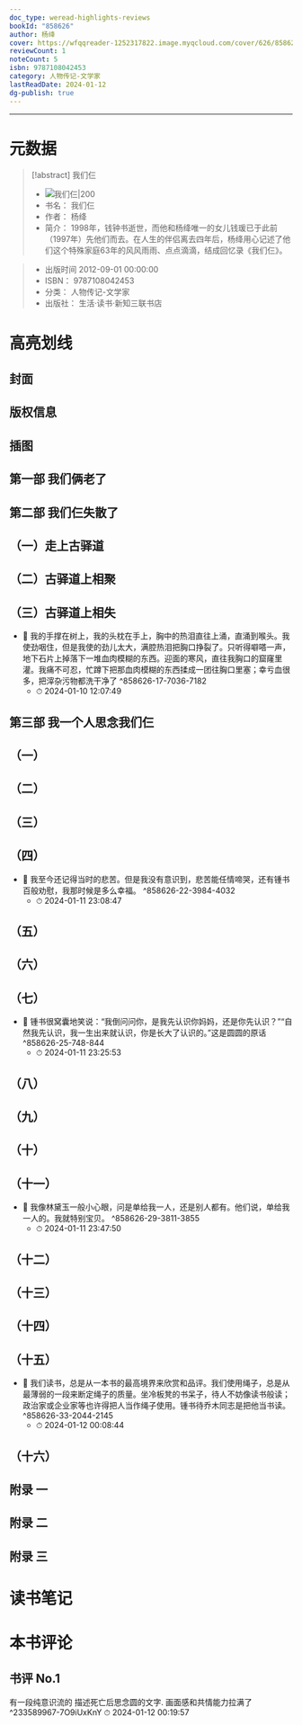 ```yaml
---
doc_type: weread-highlights-reviews
bookId: "858626"
author: 杨绛
cover: https://wfqqreader-1252317822.image.myqcloud.com/cover/626/858626/t7_858626.jpg
reviewCount: 1
noteCount: 5
isbn: 9787108042453
category: 人物传记-文学家
lastReadDate: 2024-01-12
dg-publish: true
---
```


---
# 元数据
> [!abstract] 我们仨
> - ![ 我们仨|200](https://wfqqreader-1252317822.image.myqcloud.com/cover/626/858626/t7_858626.jpg)
> - 书名： 我们仨
> - 作者： 杨绛
> - 简介：     1998年，钱钟书逝世，而他和杨绛唯一的女儿钱瑗已于此前（1997年）先他们而去。在人生的伴侣离去四年后，杨绛用心记述了他们这个特殊家庭63年的风风雨雨、点点滴滴，结成回忆录《我们仨》。

> - 出版时间 2012-09-01 00:00:00
> - ISBN： 9787108042453
> - 分类： 人物传记-文学家
> - 出版社： 生活·读书·新知三联书店

# 高亮划线

## 封面

## 版权信息

## 插图

## 第一部 我们俩老了

## 第二部 我们仨失散了

## （一）走上古驿道

## （二）古驿道上相聚

## （三）古驿道上相失


- 📌 我的手撑在树上，我的头枕在手上，胸中的热泪直往上涌，直涌到喉头。我使劲咽住，但是我使的劲儿太大，满腔热泪把胸口挣裂了。只听得噼嗒一声，地下石片上掉落下一堆血肉模糊的东西。迎面的寒风，直往我胸口的窟窿里灌。我痛不可忍，忙蹲下把那血肉模糊的东西揉成一团往胸口里塞；幸亏血很多，把滓杂污物都洗干净了 ^858626-17-7036-7182
    - ⏱ 2024-01-10 12:07:49 
## 第三部 我一个人思念我们仨

## （一）

## （二）

## （三）

## （四）


- 📌 我至今还记得当时的悲苦。但是我没有意识到，悲苦能任情啼哭，还有锺书百般劝慰，我那时候是多么幸福。 ^858626-22-3984-4032
    - ⏱ 2024-01-11 23:08:47 
## （五）

## （六）

## （七）


- 📌 锺书很窝囊地笑说：“我倒问问你，是我先认识你妈妈，还是你先认识？”“自然我先认识，我一生出来就认识，你是长大了认识的。”这是圆圆的原话 ^858626-25-748-844
    - ⏱ 2024-01-11 23:25:53 
## （八）

## （九）

## （十）

## （十一）


- 📌 我像林黛玉一般小心眼，问是单给我一人，还是别人都有。他们说，单给我一人的。我就特别宝贝。 ^858626-29-3811-3855
    - ⏱ 2024-01-11 23:47:50 
## （十二）

## （十三）

## （十四）

## （十五）


- 📌 我们读书，总是从一本书的最高境界来欣赏和品评。我们使用绳子，总是从最薄弱的一段来断定绳子的质量。坐冷板凳的书呆子，待人不妨像读书般读；政治家或企业家等也许得把人当作绳子使用。锺书待乔木同志是把他当书读。 ^858626-33-2044-2145
    - ⏱ 2024-01-12 00:08:44 
## （十六）

## 附录 一

## 附录 二

## 附录 三

# 读书笔记

# 本书评论

## 书评 No.1 
有一段纯意识流的 描述死亡后思念圆的文字. 画面感和共情能力拉满了 ^233589967-7O9iUxKnY
⏱ 2024-01-12 00:19:57
